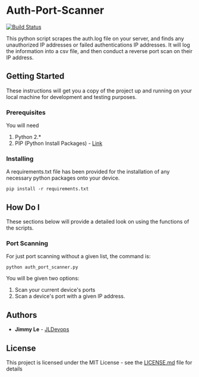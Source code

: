 # Auth-Port-Scanner
[![Build Status](https://travis-ci.org/JLDevOps/Auth-Port-Scanner.svg?branch=master)](https://travis-ci.org/JLDevOps/Auth-Port-Scanner)

This python script scrapes the auth.log file on your server, and finds any unauthorized IP addresses or failed authentications IP addresses.  It will log the information into a csv file, and then conduct a reverse port scan on their IP address. 

## Getting Started

These instructions will get you a copy of the project up and running on your local machine for development and testing purposes.

### Prerequisites

You will need 
1. Python 2.*
2. PIP (Python Install Packages) - [Link](https://pip.pypa.io/en/stable/installing/)

### Installing

A requirements.txt file has been provided for the installation of any necessary python packages onto your device.

```pip install -r requirements.txt```

## How Do I

These sections below will provide a detailed look on using the functions of the scripts.

### Port Scanning

For just port scanning without a given list, the command is:

```python auth_port_scanner.py```

You will be given two options:
1. Scan your current device's ports
2. Scan a device's port with a given IP address.

## Authors

* **Jimmy Le** - [JLDevops](https://github.com/jldevops)

## License

This project is licensed under the MIT License - see the [LICENSE.md](LICENSE.md) file for details

